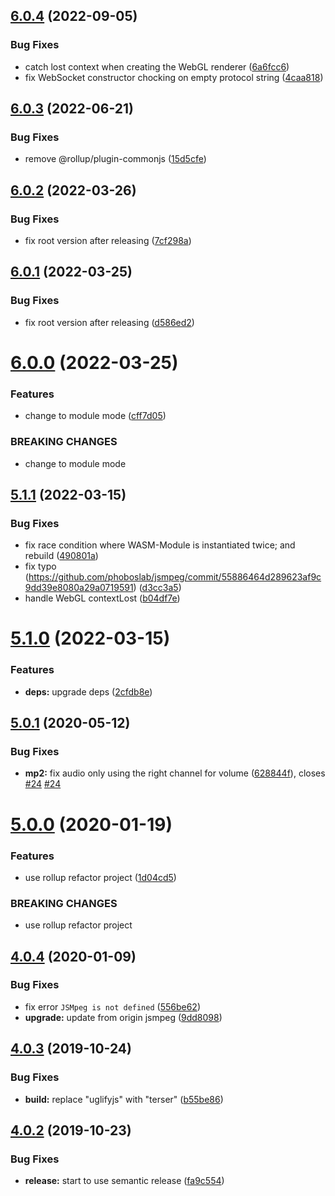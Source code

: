 ## [6.0.4](https://github.com/cycjimmy/jsmpeg-player/compare/v6.0.3...v6.0.4) (2022-09-05)


### Bug Fixes

* catch lost context when creating the WebGL renderer ([6a6fcc6](https://github.com/cycjimmy/jsmpeg-player/commit/6a6fcc6c75363f43f04ed2d3c980338c6095d9f6))
* fix WebSocket constructor chocking on empty protocol string ([4caa818](https://github.com/cycjimmy/jsmpeg-player/commit/4caa8181bdabd32565ce2b8c44b4282460bc0e60))

## [6.0.3](https://github.com/cycjimmy/jsmpeg-player/compare/v6.0.2...v6.0.3) (2022-06-21)


### Bug Fixes

* remove @rollup/plugin-commonjs ([15d5cfe](https://github.com/cycjimmy/jsmpeg-player/commit/15d5cfe8afb817b83541d44448f6d345e0f8acb8))

## [6.0.2](https://github.com/cycjimmy/jsmpeg-player/compare/v6.0.1...v6.0.2) (2022-03-26)


### Bug Fixes

* fix root version after releasing ([7cf298a](https://github.com/cycjimmy/jsmpeg-player/commit/7cf298abe67e664651a1122f70dac638187cfed1))

## [6.0.1](https://github.com/cycjimmy/jsmpeg-player/compare/v6.0.0...v6.0.1) (2022-03-25)


### Bug Fixes

* fix root version after releasing ([d586ed2](https://github.com/cycjimmy/jsmpeg-player/commit/d586ed2ff98784c5d686dbf82665ef61bb1f4899))

# [6.0.0](https://github.com/cycjimmy/jsmpeg-player/compare/v5.1.1...v6.0.0) (2022-03-25)


### Features

* change to module mode ([cff7d05](https://github.com/cycjimmy/jsmpeg-player/commit/cff7d057d4a33cb6eeb35669638f2b17c8bec33f))


### BREAKING CHANGES

* change to module mode

## [5.1.1](https://github.com/cycjimmy/jsmpeg-player/compare/v5.1.0...v5.1.1) (2022-03-15)


### Bug Fixes

* fix race condition where WASM-Module is instantiated twice; and rebuild ([490801a](https://github.com/cycjimmy/jsmpeg-player/commit/490801a9605c883944b5ff53c3900d9c56ea469c))
* fix typo (https://github.com/phoboslab/jsmpeg/commit/55886464d289623af9c9dd39e8080a29a0719591) ([d3cc3a5](https://github.com/cycjimmy/jsmpeg-player/commit/d3cc3a5a580170c0d3847dbc46a1904f59f77a8a))
* handle WebGL contextLost ([b04df7e](https://github.com/cycjimmy/jsmpeg-player/commit/b04df7e128be71c87fbc95b4e22acf8776f668fc))

# [5.1.0](https://github.com/cycjimmy/jsmpeg-player/compare/v5.0.1...v5.1.0) (2022-03-15)


### Features

* **deps:** upgrade deps ([2cfdb8e](https://github.com/cycjimmy/jsmpeg-player/commit/2cfdb8e26a58c3c1f6e4f6b66a6b36bde388c1b9))

## [5.0.1](https://github.com/cycjimmy/jsmpeg-player/compare/v5.0.0...v5.0.1) (2020-05-12)


### Bug Fixes

* **mp2:** fix audio only using the right channel for volume ([628844f](https://github.com/cycjimmy/jsmpeg-player/commit/628844febcc75ed6857e421becfbf8fafe72216d)), closes [#24](https://github.com/cycjimmy/jsmpeg-player/issues/24) [#24](https://github.com/cycjimmy/jsmpeg-player/issues/24)

# [5.0.0](https://github.com/cycjimmy/jsmpeg-player/compare/v4.0.4...v5.0.0) (2020-01-19)


### Features

* use rollup refactor project ([1d04cd5](https://github.com/cycjimmy/jsmpeg-player/commit/1d04cd5b1589e7481207ca4c45d4a39eddbd673c))


### BREAKING CHANGES

* use rollup refactor project

## [4.0.4](https://github.com/cycjimmy/jsmpeg-player/compare/v4.0.3...v4.0.4) (2020-01-09)


### Bug Fixes

* fix error `JSMpeg is not defined` ([556be62](https://github.com/cycjimmy/jsmpeg-player/commit/556be621890382d2cebdff89a15ace30af1bd364))
* **upgrade:** update from origin jsmpeg ([9dd8098](https://github.com/cycjimmy/jsmpeg-player/commit/9dd8098c46d88161efdf6334ddc81c621be02b93))

## [4.0.3](https://github.com/cycjimmy/jsmpeg-player/compare/v4.0.2...v4.0.3) (2019-10-24)


### Bug Fixes

* **build:** replace "uglifyjs" with "terser" ([b55be86](https://github.com/cycjimmy/jsmpeg-player/commit/b55be862c794d41ce5c88898f7f54406dc9bc3e3))

## [4.0.2](https://github.com/cycjimmy/jsmpeg-player/compare/v4.0.1...v4.0.2) (2019-10-23)


### Bug Fixes

* **release:** start to use semantic release ([fa9c554](https://github.com/cycjimmy/jsmpeg-player/commit/fa9c554cb9a0e4c2bb161e47c7267009387452ec))
